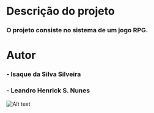 # **Descrição do projeto**
### O projeto consiste no sistema de um jogo RPG.
# **Autor**
###  - Isaque da Silva Silveira
###  - Leandro Henrick S. Nunes

![Alt text]( https://media.giphy.com/media/td4Zgz8cjKDrXixx2D/giphy.gif "")
